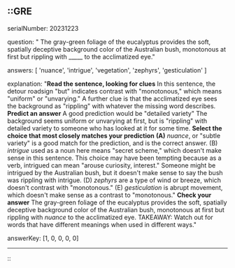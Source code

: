 ::GRE
---

serialNumber: 20231223

question: " The gray-green foliage of the eucalyptus provides the soft, spatially deceptive background color of the Australian bush, monotonous at first but rippling with _____ to the acclimatized eye."

answers: [
  'nuance',
  'intrigue',
  'vegetation',
  'zephyrs',
  'gesticulation'
]

explanation: "<strong>Read the sentence, looking for clues</strong> In this sentence, the detour roadsign \"but\" indicates contrast with \"monotonous,\" which means \"uniform\" or \"unvarying.\" A further clue is that the acclimatized eye sees the background as \"rippling\" with whatever the missing word describes. <strong>Predict an answer</strong> A good prediction would be \"detailed variety\" The background seems uniform or unvarying at first, but is \"rippling\" with detailed variety to someone who has looked at it for some time. <strong>Select the choice that most closely matches your prediction</strong> <strong>(A)</strong> <i>nuance</i>, or \"subtle variety\" is a good match for the prediction, and is the correct answer. (B) <i>intrigue</i> used as a noun here means \"secret scheme,\" which doesn't make sense in this sentence. This choice may have been tempting because as a verb, intrigued can mean \"arouse curiosity, interest.\" Someone might be intrigued by the Australian bush, but it doesn't make sense to say the bush was rippling with intrigue. (D) <i>zephyrs</i> are a type of wind or breeze, which doesn't contrast with \"monotonous.\" (E) <i>gesticulation</i> is abrupt movement, which doesn't make sense as a contrast to \"monotonous.\" <strong>Check your answer</strong> The gray-green foliage of the eucalyptus provides the soft, spatially deceptive background color of the Australian bush, monotonous at first but rippling with <i>nuance</i> to the acclimatized eye. TAKEAWAY: Watch out for words that have different meanings when used in different ways."

answerKey: [1, 0, 0, 0, 0]

---
::